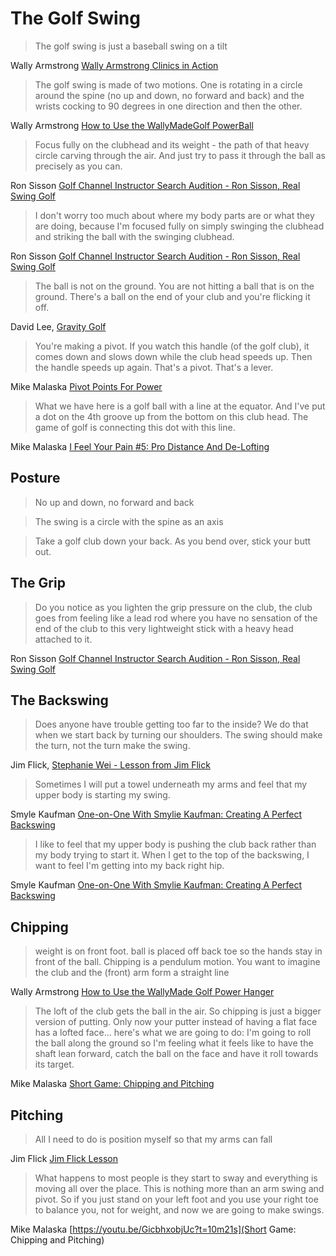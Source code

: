 # The Golf Swing

> The golf swing is just a baseball swing on a tilt

Wally Armstrong [Wally Armstrong Clinics in Action](https://youtu.be/JE-MskVJDl0?t=15m24s)

> The golf swing is made of two motions. One is rotating in a circle around the spine (no up and down, no forward and back) and the wrists cocking to 90 degrees in one direction and then the other.

Wally Armstrong [How to Use the WallyMadeGolf PowerBall](https://youtu.be/faTfze8gA8k?t=5s)

> Focus fully on the clubhead and its weight - the path of that heavy circle carving through the air. And just try to pass it through the ball as precisely as you can. 

Ron Sisson [Golf Channel Instructor Search Audition - Ron Sisson, Real Swing Golf](https://youtu.be/8w00dSxmFaw?t=9m30s)


> I don't worry too much about where my body parts are or what they are doing, because I'm focused fully on simply swinging the clubhead and striking the ball with the swinging clubhead. 

Ron Sisson [Golf Channel Instructor Search Audition - Ron Sisson, Real Swing Golf](https://youtu.be/8w00dSxmFaw?t=4m38s)


> The ball is not on the ground. You are not hitting a ball that is on the ground. There's a ball on the end of your club and you're flicking it off.

David Lee, [Gravity Golf](https://gravitygolf.com/)

> You're making a pivot. If you watch this handle (of the golf club), it comes down and slows down while the club head speeds up. Then the handle speeds up again. That's a pivot. That's a lever. 

Mike Malaska [Pivot Points For Power](https://youtu.be/JuOMHbLKHUc?t=57s)

> What we have here is a golf ball with a line at the equator. And I've put a dot on the 4th groove up from the bottom on this club head. The game of golf is connecting this dot with this line.

Mike Malaska [I Feel Your Pain #5: Pro Distance And De-Lofting](https://youtu.be/PrnYZPsV4KY?t=1m18s)

## Posture

> No up and down, no forward and back

> The swing is a circle with the spine as an axis

> Take a golf club down your back. As you bend over, stick your butt out.

## The Grip

> Do you notice as you lighten the grip pressure on the club, the club goes from feeling like a lead rod where you have no sensation of the end of the club to this very lightweight stick with a heavy head attached to it. 

Ron Sisson [Golf Channel Instructor Search Audition - Ron Sisson, Real Swing Golf](https://youtu.be/8w00dSxmFaw?t=8m56s)

## The Backswing

> Does anyone have trouble getting too far to the inside? We do that when we start back by turning our shoulders. The swing should make the turn, not the turn make the swing.

Jim Flick, [Stephanie Wei - Lesson from Jim Flick](https://youtu.be/-LGtF-o9Jy8?t=1m35s)

> Sometimes I will put a towel underneath my arms and feel that my upper body is starting my swing.

Smyle Kaufman [One-on-One With Smylie Kaufman: Creating A Perfect Backswing](https://youtu.be/ctP_h5S4xgQ?t=46s)

> I like to feel that my upper body is pushing the club back rather than my body trying to start it. When I get to the top of the backswing, I want to feel I'm getting into my back right hip.

Smyle Kaufman [One-on-One With Smylie Kaufman: Creating A Perfect Backswing](https://youtu.be/ctP_h5S4xgQ?t=1m10s)

## Chipping

> weight is on front foot. ball is placed off back toe so the hands stay in front of the ball. Chipping is a pendulum motion. You want to imagine the club and the (front) arm form a straight line 

Wally Armstrong [How to Use the WallyMade Golf Power Hanger]()


> The loft of the club gets the ball in the air. So chipping is just a bigger version of putting. Only now your putter instead of having a flat face has a lofted face... here's what we are going to do: I'm going to roll the ball along the ground so I'm feeling what it feels like to have the shaft lean forward, catch the ball on the face and have it roll towards its target.

Mike Malaska [Short Game: Chipping and Pitching](https://youtu.be/GicbhxobjUc?t=2m)

## Pitching

> All I need to do is position myself so that my arms can fall

Jim Flick [Jim Flick Lesson](https://youtu.be/_VTYq01XmV0?t=1m)

> What happens to most people is they start to sway and everything is moving all over the place. This is nothing more than an arm swing and pivot. So if you just stand on your left foot and you use your right toe to balance you, not for weight, and now we are going to make swings.

Mike Malaska [https://youtu.be/GicbhxobjUc?t=10m21s](Short Game: Chipping and Pitching)
